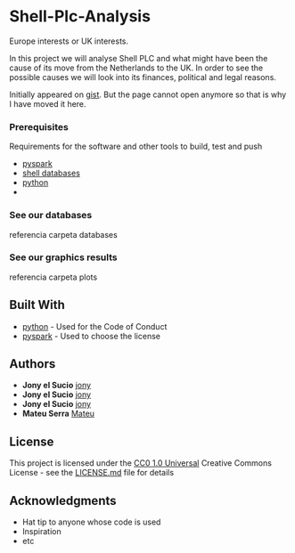 # Shell-Plc-Analysis
Europe interests or UK interests.

In this project we will analyse Shell PLC and what might have been the cause of its move from the Netherlands to the UK. In order to see the possible causes we will look into its finances, political and legal reasons.

Initially appeared on
[gist](https://gist.github.com/PurpleBooth/109311bb0361f32d87a2). But the page cannot open anymore so that is why I have moved it here.

### Prerequisites

Requirements for the software and other tools to build, test and push 
- [pyspark](https://www.example.com)
- [shell databases](https://www.example.com)
- [python](https://www.example.com)
- 
### See our databases 
referencia carpeta databases

### See our graphics results
referencia carpeta plots

## Built With

  - [python](https://www.contributor-covenant.org/) - Used
    for the Code of Conduct
  - [pyspark](https://creativecommons.org/) - Used to choose
    the license

## Authors

  - **Jony el Sucio** 
    [jony](https://github.com/PurpleBooth)
  - **Jony el Sucio** 
    [jony](https://github.com/PurpleBooth)
  - **Jony el Sucio** 
    [jony](https://github.com/PurpleBooth)
  - **Mateu Serra** 
    [Mateu](https://github.com/MatttSF)

## License

This project is licensed under the [CC0 1.0 Universal](LICENSE.md)
Creative Commons License - see the [LICENSE.md](LICENSE.md) file for
details

## Acknowledgments

  - Hat tip to anyone whose code is used
  - Inspiration
  - etc
